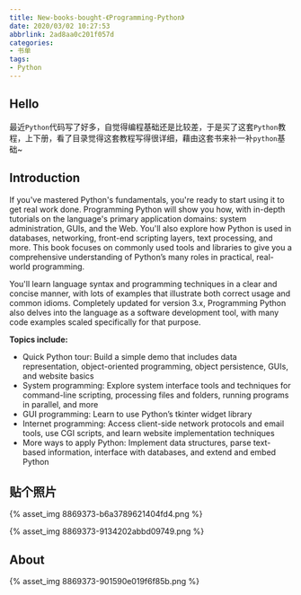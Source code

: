 ```yaml
---
title: New-books-bought-《Programming-Python》
date: 2020/03/02 10:27:53
abbrlink: 2ad8aa0c201f057d
categories:
- 书单
tags:
- Python
---
```

## Hello
最近`Python`代码写了好多，自觉得编程基础还是比较差，于是买了这套`Python`教程，上下册，看了目录觉得这套教程写得很详细，藉由这套书来补一补`python`基础~

## Introduction
If you've mastered Python's fundamentals, you're ready to start using it to get real work done. Programming Python will show you how, with in-depth tutorials on the language's primary application domains: system administration, GUIs, and the Web. You'll also explore how Python is used in databases, networking, front-end scripting layers, text processing, and more. This book focuses on commonly used tools and libraries to give you a comprehensive understanding of Python’s many roles in practical, real-world programming.

You'll learn language syntax and programming techniques in a clear and concise manner, with lots of examples that illustrate both correct usage and common idioms. Completely updated for version 3.x, Programming Python also delves into the language as a software development tool, with many code examples scaled specifically for that purpose.

**Topics include:**

- Quick Python tour: Build a simple demo that includes data representation, object-oriented programming, object persistence, GUIs, and website basics
- System programming: Explore system interface tools and techniques for command-line scripting, processing files and folders, running programs in parallel, and more
- GUI programming: Learn to use Python’s tkinter widget library
- Internet programming: Access client-side network protocols and email tools, use CGI scripts, and learn website implementation techniques
- More ways to apply Python: Implement data structures, parse text-based information, interface with databases, and extend and embed Python


## 贴个照片
{% asset_img 8869373-b6a3789621404fd4.png %}

{% asset_img 8869373-9134202abbd09749.png %}

## About
{% asset_img 8869373-901590e019f6f85b.png %}

